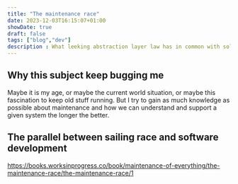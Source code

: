 ```yaml
---
title: "The maintenance race"
date: 2023-12-03T16:15:07+01:00
showDate: true
draft: false
tags: ["blog","dev"]
description : What leeking abstraction layer law has in common with solitary sailing around the globe 
---
```


## Why this subject keep bugging me
Maybe it is my age, or maybe the current world situation, or maybe this fascination to keep old stuff running. But I try to gain as much knowledge as possible about maintenance and how we can understand and support a given system the longer the better.

## The parallel between sailing race and software development



https://books.worksinprogress.co/book/maintenance-of-everything/the-maintenance-race/the-maintenance-race/1